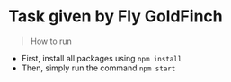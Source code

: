 # Task given by Fly GoldFinch

> How to run

* First, install all packages using `npm install`
* Then, simply run the command `npm start`
